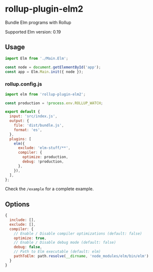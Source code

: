 # rollup-plugin-elm2

Bundle Elm programs with Rollup

Supported Elm version: 0.19

## Usage

```javascript
import Elm from './Main.Elm';

const node = document.getElementById('app');
const app = Elm.Main.init({ node });
```

### rollup.config.js

```javascript
import elm from 'rollup-plugin-elm2';

const production = !process.env.ROLLUP_WATCH;

export default {
  input: 'src/index.js',
  output: {
    file: 'dist/bundle.js',
    format: 'es',
  },
  plugins: [
    elm({
      exclude: 'elm-stuff/**',
      compiler: {
        optimize: production,
        debug: !production,
      },
    }),
  ],
};
```

Check the `/example` for a complete example.

## Options

```javascript
{
  include: [],
  exclude: [],
  compiler: {
    // Enable / Disable compiler optimizations (default: false)
    optimize: true,
    // Enable / Disable debug mode (default: false)
    debug: false,
    // Path to Elm executable (default: elm)
    pathToElm: path.resolve(__dirname, 'node_modules/elm/bin/elm')
  }
}
```
